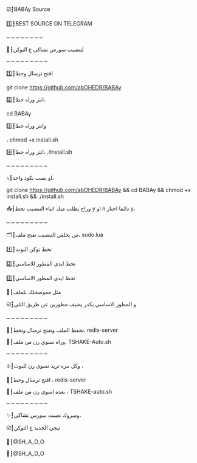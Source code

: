 ☑️┇BABAy Source 

1️⃣┇BEST SOURCE ON TELEGRAM

 ┉ ┉ ┉ ┉ ┉ ┉ ┉ ┉
 
🔽┇لتنصيب سورس تشاكي ع التوكن 

┉ ┉ ┉ ┉ ┉ ┉ ┉ ┉ ┉ 

1️⃣┇افتح ترمنال وحط

git clone https://github.com/abOHEDR/BABAy

2️⃣┇انتر وراه حط،

cd BABAy 

3️⃣┇وانتر وراه حط

، chmod +x install.sh 

4️⃣┇انتر وراه حط، ./install.sh

┉ ┉ ┉ ┉ ┉ ┉ ┉ ┉ ┉

⤵️┇او نصب بكود واحد،

git clone https://github.com/abOHEDR/BABAy && cd BABAy && chmod +x install.sh && ./install.sh

📥┇وراح يطلب منك اثناء التنصيب تحط y او n دائما اختار y، 

┉ ┉ ┉ ┉ ┉ ┉ ┉ ┉ ┉ 

🗂┇من يخلص التنصيب تفتح ملف، sudo.lua

1️⃣┇تحط توكن البوت 

2️⃣┇تحط ايدي المطور للاساسي 

3️⃣┇تحط ايدي المطور الاساسي 

🔘┇مثل مموضحلك بلملف 

☑️┇و المطور الاساسي يكدر يضيف مطورين عن طريق التلي 

┉ ┉ ┉ ┉ ┉ ┉ ┉ ┉ ┉ 

📁┇تحفظ الملف وتفتح ترمنال وتحط، redis-server 

🔽┇وراه تسوي رن من ملف، TSHAKE-Auto.sh 

┉ ┉ ┉ ┉ ┉ ┉ ┉ ┉ ┉ 

❇️┇وكل مره تريد تسوي رن للبوت ، 

🔽┇افتح ترمنال وحط ، redis-server 

🔽┇بعده اسوي رن من ملف ، TSHAKE-auto.sh

┉ ┉ ┉ ┉ ┉ ┉ ┉ ┉ ┉ 

✨┇ومبروك نصبت سورس تشاكي، 

☑️┇تيجي الجديد ع التوكن 

📮┇@SH_A_D_O

🦁┇@SH_A_D_O




